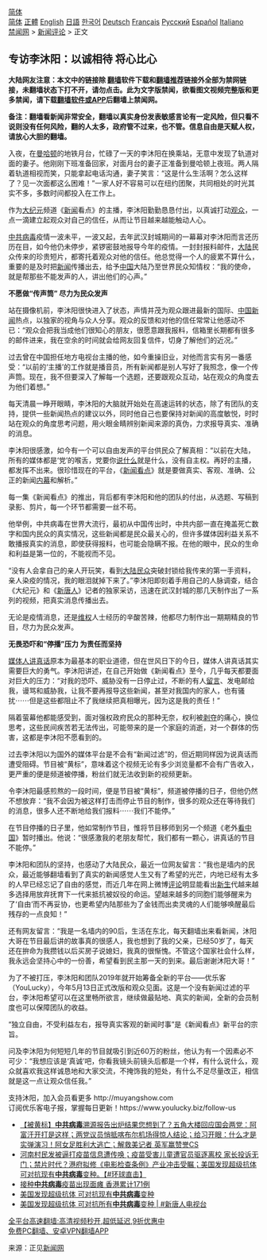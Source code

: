  <!-- 面包屑导航 --> <div class="breadcrumb"><!-- GTranslate: https://gtranslate.io/ -->  <div class="switcher notranslate">  <div class="selected">  <a href="#" onclick="return false;"> 简体</a>  </div>  <div class="option">  <a href="https://www.bannedbook.org" onclick="doGTranslate('zh-CN|zh-CN');jQuery('div.switcher div.selected a').html(jQuery(this).html());return false;" title="简体中文" class="nturl selected"> 简体</a>  <a href="https://www.bannedbook.org/zh-tw/" onclick="doGTranslate('zh-CN|zh-TW');jQuery('div.switcher div.selected a').html(jQuery(this).html());return false;" title="繁體中文" class="nturl"> 正體</a>  <a href="https://www.bannedbook.org/en/" onclick="doGTranslate('zh-CN|en');jQuery('div.switcher div.selected a').html(jQuery(this).html());return false;" title="English" class="nturl"> English</a>  <a href="https://www.bannedbook.org/ja/" onclick="doGTranslate('zh-CN|ja');jQuery('div.switcher div.selected a').html(jQuery(this).html());return false;" title="日本語" class="nturl"> 日語</a>  <a href="https://www.bannedbook.org/ko/" onclick="doGTranslate('zh-CN|ko');jQuery('div.switcher div.selected a').html(jQuery(this).html());return false;" title="한국어" class="nturl"> 한국어</a>  <a href="https://www.bannedbook.org/de/" onclick="doGTranslate('zh-CN|de');jQuery('div.switcher div.selected a').html(jQuery(this).html());return false;" title="Deutsch" class="nturl"> Deutsch</a>  <a href="https://www.bannedbook.org/fr/" onclick="doGTranslate('zh-CN|fr');jQuery('div.switcher div.selected a').html(jQuery(this).html());return false;" title="Français" class="nturl"> Français</a>  <a href="https://www.bannedbook.org/ru/" onclick="doGTranslate('zh-CN|ru');jQuery('div.switcher div.selected a').html(jQuery(this).html());return false;" title="Русский" class="nturl"> Русский</a>  <a href="https://www.bannedbook.org/es/" onclick="doGTranslate('zh-CN|es');jQuery('div.switcher div.selected a').html(jQuery(this).html());return false;" title="Español" class="nturl"> Español</a>  <a href="https://www.bannedbook.org/it/" onclick="doGTranslate('zh-CN|it');jQuery('div.switcher div.selected a').html(jQuery(this).html());return false;" title="Italiano" class="nturl"> Italiano</a>  </div>  </div>      <div class='breadcrumb-sub'><!-- Breadcrumb NavXT 6.3.0 --> <a href="https://www.bannedbook.org/" class="home">禁闻网</a> &gt; <a href="https://www.bannedbook.org/bnews/comments/" class="category">新闻评论</a> &gt; 正文</div></div><h2>专访李沐阳：以诚相待 将心比心</h2> <p class="notice"><b>大陆网友注意：本文中的链接除 <a href="https://github.com/bannedbook/fanqiang" >翻墙</a>软件下载和<a href="https://github.com/killgcd/justmysocks/blob/master/README.md">翻墙推荐</a>链接外全部为禁网链接，未翻墙状态下打不开，请勿点击。此为文字版禁闻，欲看图文视频完整版和更多禁闻，请下载<a href="https://github.com/bannedbook/fanqiang">翻墙软件或APP</a>后翻墙上禁闻网。</p><p>备注：翻墙看新闻非常安全，翻墙以真实身份发表敏感言论有一定风险，但只看不说则没有任何风险，翻的人太多，政府管不过来，也不管。信息自由是天赋人权，请放心大胆的翻墙。</b></p>  <div class="entry"> <p></p> <p>入夜，在<a href="https://www.bannedbook.org/bnews/tag/%e6%9b%bc%e5%93%88%e9%a1%bf/" class="st_tag internal_tag" rel="tag" title="标签 曼哈顿 下的日志">曼哈顿</a>的地铁月台，忙碌了一天的李沐阳在换乘站，无意中发现了轨道对面的妻子。他刚刚下班准备回家，对面月台的妻子正准备到曼哈顿上夜班。两人隔着轨道相视而笑，只能拿起电话沟通，妻子笑言：“这是什么生活啊？怎么这样了？见一次面都这么困难！”一家人好不容易可以在纽约团聚，共同相处的时光其实不多，多数时间都投入在工作上。</p> <p>作为<span class='wp_keywordlink_affiliate'><a href="http://www.epochtimes.com/" title="大纪元" target="_blank">大纪元</a></span>频道《<span class='wp_keywordlink_affiliate'><a href="https://www.bannedbook.org/" title="新闻">新闻</a></span>看点》的主播，李沐阳勤勤恳恳付出，以真诚打动<a href="https://www.bannedbook.org/bnews/tag/%E8%A7%82%E4%BC%97/" class="st_tag internal_tag" rel="tag" title="标签 观众 下的日志">观众</a>，一点一滴建立起观众对自己的信任，从而让节目越来越能触动人心。</p> <p><a href="https://www.bannedbook.org/bnews/tag/%e4%b8%ad%e5%85%b1%e7%97%85%e6%af%92/" class="st_tag internal_tag" rel="tag" title="标签 中共病毒 下的日志">中共病毒</a>疫情一波未平，一波又起，去年武汉封城期间的一幕幕对李沐阳而言还历历在目，如今他仍未停步，紧锣密鼓地报导今年的疫情。一封封报料邮件，<span class='wp_keywordlink_affiliate'><a href="https://www.bannedbook.org/" title="大陆" target="_blank">大陆</a></span>民众传来的珍贵短片，都寄托着观众对他的信任。他总觉得一个人的疲累不算什么，重要的是及时把<a href="https://www.bannedbook.org/bnews/tag/%E6%96%B0%E9%97%BB/" class="st_tag internal_tag" rel="tag" title="标签 新闻 下的日志">新闻</a>传播出去，给予<span class='wp_keywordlink_affiliate'><a href="https://www.bannedbook.org/" title="中国" target="_blank">中国</a></span>大陆乃至世界民众知情权：“我的使命，就是帮那些不能发声的人，讲出他们的心声。”</p> <p><strong>不愿做“传声筒” 尽力为民众发声</strong></p> <p>站在摄像机前，李沐阳很快进入了状态，声情并茂为观众跟进最新的国际、<span class='wp_keywordlink_affiliate'><a href="https://www.bannedbook.org/bnews/cnnews/" title="中国新闻">中国新闻</a></span>热点，以独家的视角与众人分享。观众的反馈和对他的信任常常让他感动不已：“观众会把我当成他们很知心的朋友，很愿意跟我报料，信箱里长期都有很多的邮件进来，我在空余的时间就会给网友回复信件，切身了解他们的近况。”</p>  <p>过去曾在中国担任地方电视台主播的他，如今重操旧业，对他而言实有另一番感受：“以前的‘主播’的工作就是播音员，所有新闻都是别人写好了我照念，像一个传声筒。现在，我不但要深入了解每一个选题，还要跟观众互动，站在观众的角度去为他们着想。”</p> <p>每天清晨一睁开眼睛，李沐阳的大脑就开始处在高速运转的状态，除了有团队的支持，提供一些新闻热点的建议以外，同时他自己也要保持对新闻的高度敏悦，时时站在观众的角度思考问题，用火眼金睛辨别新闻来源的真伪，力求报导真实、准确的消息。</p> <p>李沐阳很感激，如今有一个可以自由发声的平台供民众了解真相：“以前在大陆，所有的媒体都是‘党’的喉舌，党要你<a href="https://www.bannedbook.org/bnews/tag/%E8%AF%B4%E4%BB%80%E4%B9%88/" class="st_tag internal_tag" rel="tag" title="标签 说什么 下的日志">说什么</a>就是什么，没有自主权。再好的主播，都发挥不出来。很珍惜现在的平台，《<a href="https://www.bannedbook.org/bnews/tag/%e6%96%b0%e9%97%bb%e7%9c%8b%e7%82%b9/" class="st_tag internal_tag" rel="tag" title="标签 新闻看点 下的日志">新闻看点</a>》就是要做真实、客观、准确、公正的新闻<span class='wp_keywordlink_affiliate'><a href="https://www.bannedbook.org/bnews/ccpdope/" title="中共高层内幕" target="_blank">内幕</a></span>和解析。”</p> <p>每一集《新闻看点》的推出，背后都有李沐阳和他的团队的付出，从选题、写稿到录影、剪片，每一个环节都需要一丝不苟。</p> <p>他举例，中共病毒在世界大流行，最初从中国传出时，中共内部一直在掩盖死亡数字和国内民众的真实情况，这些新闻都是民众最关心的，但许多媒体因利益关系不敢播报真实的消息，即使获得报料，也可能会隐瞒不报。在他的眼中，民众的生命和利益是第一位的，不能视而不见。</p> <p>“没有人会拿自己的亲人开玩笑，看到<a href="https://www.bannedbook.org/bnews/tag/%E5%A4%A7%E9%99%86%E6%B0%91%E4%BC%97/" class="st_tag internal_tag" rel="tag" title="标签 大陆民众 下的日志">大陆民众</a>突破封锁给我传来的第一手资料，亲人染疫的情况，我的眼泪就掉下来了。”李沐阳即刻着手用自己的人脉调查，结合《大纪元》和《<span class='wp_keywordlink_affiliate'><a href="https://www.ntdtv.com/" title="新唐人">新唐人</a></span>》记者的独家采访，迅速在武汉封城的那几天制作出了一系列的视频，把真实消息传播出去。</p>  <p>无论是疫情消息，还是<span class='wp_keywordlink_affiliate'><a href="https://www.bannedbook.org/bnews/weiquan/" title="维权" target="_blank">维权</a></span>人士经历的辛酸苦辣，他都尽力制作出一期期精良的节目，尽力为民众发声。</p> <p><strong>无畏恐吓和“停播”压力 为责任而坚持</strong></p> <p><a href="https://www.bannedbook.org/bnews/tag/%E5%AA%92%E4%BD%93%E4%BA%BA/" class="st_tag internal_tag" rel="tag" title="标签 媒体人 下的日志">媒体人</a><a href="https://www.bannedbook.org/bnews/tag/%E8%AE%B2%E7%9C%9F%E8%AF%9D/" class="st_tag internal_tag" rel="tag" title="标签 讲真话 下的日志">讲真话</a>原本为最基本的职业道德，但在世风日下的今日，媒体人讲真话其实需要巨大的勇气。李沐阳讲述，在自己开始做《新闻看点》至今，几乎每天都要面对巨大的压力：“对我的恐吓、威胁没有一日停止过，不断的有人<span class='wp_keywordlink'><a href="https://www.bannedbook.org/bnews/tougao/" title="留言" target="_blank">留言</a></span>、发电邮给我，谩骂和威胁我，让我不要再报导这些新闻，甚至对我国内的家人，也有骚扰⋯⋯但是这些都阻止不了我继续把真相曝光，因为这是我的责任！”</p> <p>隔着萤幕他都能感受到，面对强权政府民众的那种无奈，权利被<span class='wp_keywordlink'><a href="https://www.bannedbook.org/forum2/topic21.html" title="《剥夺》 黄建民 著" target="_blank">剥夺</a></span>的痛心，换位思考，这些民间疾苦若无法传出，可能带来的是一个家庭的消逝，对一个群体的伤害，这都是李沐阳不愿看到的。</p> <p>过去李沐阳以为国外的媒体平台是不会有“新闻过滤”的，但近期同样因为说真话而遭受阻碍。节目被“黄标”，意味着这个视频无论有多少浏览量都不会有广告收入，更严重的便是频道被停播，粉丝们就无法收到新的视频更新。</p> <p>令李沐阳最感煎熬的一段时间，便是节目被“黄标”，频道被停播的日子，但他仍然不想放弃：“我不会因为被这样打击而停止节目的制作，很多的观众还在等待我们的消息，很多人还不断地给我们报料⋯⋯我们不能停。”</p>  <p>在节目停播的日子里，他如常制作节目，惟将节目移师到另一个频道《老外<span class='wp_keywordlink_affiliate'><a href="https://www.secretchina.com/" title="看中国" target="_blank">看中国</a></span>》暂时播出。他说：“很感激我的老朋友帮忙，我们都有一颗心，讲真话的节目不能停。”</p> <p>李沐阳和团队的坚持，也感动了大陆民众，最近一位网友留言：“我也是墙内的民众，最近能够翻墙看到了真实的新闻感觉人生又有了希望的光芒，内地已经有太多的人早已经忘记了自由的感觉，而近几年在网上微博<span class='wp_keywordlink_affiliate'><a href="https://www.bannedbook.org/bnews/comments/" title="新闻评论" target="_blank">评论</a></span>明显能看出<span class='wp_keywordlink'><a href="https://www.bannedbook.org/forum2/topic1642.html" title="正见网《新生》" target="_blank">新生</a></span>代越来越多选择用放弃抚育下一代来抵抗被奴役的命运。望越来越多的同胞们能够醒来为了‘自由’而不再妥协，也更希望内陆那些为了金钱而出卖灵魂的人们能够唤醒最后残存的一点良知！”</p> <p>还有网友留言：“我是一名墙内的90后，生活在东北，每天翻墙出来看新闻，沐阳大哥在节目最后讲的故事真的很感人，我也想到了我的父亲，已经50岁了，每天还在拚命为我攒钱以后买房子说媳妇，我真的很惭愧。不管这个国家社会什么样，我永远会坚持心中的一份善，希望看到民主那一天的到来。最后谢谢沐阳大哥！”</p> <p>为了不被打压，李沐阳和团队2019年就开始筹备全新的平台——优乐客（YouLucky），今年5月13日正式改版和观众见面。这是一个没有新闻过滤的平台，李沐阳希望可以在这里畅所欲言，继续做最贴地、真实的新闻，全新的会员制度也可以保障团队的收益。</p> <p>“独立自由，不受利益左右，报导真实客观的新闻时事”是《新闻看点》新平台的宗旨。</p> <p>问及李沐阳为何短短几年的节目就吸引到近60万的粉丝，他认为有一个因素必不可少：“我想应该是‘真诚’吧，你看我镜头前镜头后都是一个样，有什么说什么，观众就喜欢我这样诚恳地和大家交流，不掩饰我的短处，有什么不足尽量改正，相信就是这一点让观众信任我。”</p>  <p>支持沐阳，加入会员看更多 http://muyangshow.com<br /> 订阅优乐客电子报，掌握每日更新！https://www.youlucky.biz/follow-us</p> <ul class='op-related-articles' title='相关阅读'> <li><a href='https://www.bannedbook.org/bnews/bannedvideo/20210826/1613249.html' target='_blank'>【被黄标】<b>中共病毒</b>溯源报告出炉结果您想到了？五角大楼回应国会两党：阿富汗开打是这样；两党议员悄抵喀布尔机场得惊人结论；给习开眼：什么才是实弹演习！阿女足胜利大逃亡；解救美记者 英军赢赞誉CS</a></li> <li><a href='https://www.bannedbook.org/bnews/bannedvideo/20210825/1613049.html' target='_blank'>河南村民发被逼打疫苗信息遭传唤；疫苗受害儿童遭官员驱逐离校 家长投诉无门；禁片时代？港府拟修《电影检查条例》产业冲击受瞩；美国发现超级抗体 可对抗现有<b>中共病毒</b>变种。【#环球直击】</a></li> <li><a href='https://www.bannedbook.org/bnews/comments/20210825/1612939.html' target='_blank'>接种<b>中共病毒</b>疫苗出现面瘫 香港累计171例</a></li> <li><a href='https://www.bannedbook.org/bnews/bannedvideo/20210825/1612769.html' target='_blank'>美国发现超级抗体 可对抗现有<b>中共病毒</b>变种</a></li> <li><a href='https://www.bannedbook.org/bnews/bannedvideo/20210825/1612600.html' target='_blank'>美国发现超级抗体 可对抗所有<b>中共病毒</b>变种 | #新唐人电视台</a></li> </ul> <p class="texttj"> <a href="https://github.com/bannedbook/fanqiang/wiki/V2ray%E6%9C%BA%E5%9C%BA" target="_blank">全平台高速翻墙:高清视频秒开,超低延迟,9折优惠中</a><br/> <a href="https://github.com/bannedbook/fanqiang/wiki/%E7%A6%81%E9%97%BB%E7%BD%91%E5%AE%89%E5%8D%93%E7%BF%BB%E5%A2%99%E6%96%B0%E9%97%BBAPP" target="_blank">免费PC翻墙、安卓VPN翻墙APP</a></p><p>来源：正见<span class='wp_keywordlink_affiliate'><a href="https://www.bannedbook.org/" title="新闻网">新闻网</a></span></p><a name='sharetosocial'></a>  <div style="margin-bottom:5px;padding-bottom:5px;clear:both"> <div id="archive-pix-1" class="banner-ads"> <!-- AuctionX Display platform tag START --> <div id="26318x728x90x621x_ADSLOT2" clicktrack="%%CLICK_URL_ESC%%"></div> <!-- AuctionX Display platform tag END --> </div> <div id="archive-pix-2" class="banner-ads"> <!-- AuctionX Display platform tag START --> <div id="26315x300x250x621x_ADSLOT2" clicktrack="%%CLICK_URL_ESC%%"></div> <!-- AuctionX Display platform tag END --> </div> </div>  <div id="archive-pix-1" class="banner-ads"> <!-- AuctionX Display platform tag START --> <div id="26318x728x90x621x_ADSLOT3" clicktrack="%%CLICK_URL_ESC%%"></div> <!-- AuctionX Display platform tag END --> </div> </div><!--END ENTRY--> 